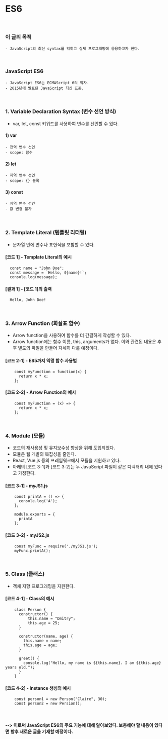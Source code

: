 # ES6
<br/>

### 이 글의 목적
    - JavaScript의 최신 syntax를 익히고 실제 프로그래밍에 응용하고자 한다.
<br/>

### JavaScript ES6
    - JavaScript ES6는 ECMAScript 6의 약자.
    - 2015년에 발표된 JavaScript 최신 표준.
<br/>

### 1. Variable Declaration Syntax (변수 선언 방식)
- var, let, const 키워드를 사용하여 변수를 선언할 수 있다.
#### 1) var
    - 전역 변수 선언
    - scope: 함수
#### 2) let
    - 지역 변수 선언
    - scope: {} 블록
#### 3) const
    - 지역 변수 선언
    - 값 변경 불가
<br/>

### 2. Template Literal (템플릿 리터럴)
- 문자열 안에 변수나 표현식을 포함할 수 있다.
#### [코드 1] - Template Literal의 예시
```plaintext
  const name = "John Doe";
  const message = `Hello, ${name}!`;
  console.log(message);
```
#### [결과 1] - [코드 1]의 출력
```plaintext
  Hello, John Doe!
```
<br/>

### 3. Arrow Function (화살표 함수)
- Arrow function을 사용하여 함수를 더 간결하게 작성할 수 있다.
- Arrow function에는 함수 이름, this, arguments가 없다. 이와 관련된 내용은 추후 별도의 파일을 만들어 자세히 다룰 예정이다.
#### [코드 2-1] - ES5까지 익명 함수 사용법
```plaintext
    const myFunction = function(x) {
      return x * x;
    };
```
#### [코드 2-2] - Arrow Function의 예시
```plaintext
    const myFunction = (x) => {
      return x * x;
    };
```
<br>

### 4. Module (모듈)
- 코드의 재사용성 및 유지보수성 향상을 위해 도입되었다.
- 모듈은 웹 개발의 복잡성을 줄인다.
- React, Vue.js 등의 프레임워크에서 모듈을 지원하고 있다.
- 아래의 [코드 3-1]과 [코드 3-2]는 두 JavaScript 파일이 같은 디렉터리 내에 있다고 가정한다.
#### [코드 3-1] - myJS1.js
```plaintext
    const printA = () => {
      console.log('A');
    };
    
    module.exports = {
      printA
    };
```
#### [코드 3-2] - myJS2.js
```plaintext
    const myFunc = require('./myJS1.js');
    myFunc.printA();
```
<br/>

### 5. Class (클래스)
- 객체 지향 프로그래밍을 지원한다.
#### [코드 4-1] - Class의 예시
```plaintext
    class Person {
      constructor() {
          this.name = "Dmitry";
          this.age = 25;
      }

      constructor(name, age) {
        this.name = name;
        this.age = age;
      }
    
      greet() {
        console.log("Hello, my name is ${this.name}. I am ${this.age} years old.");
      }
    }
```
#### [코드 4-2] - Instance 생성의 예시
```plaintext
    const person1 = new Person("Claire", 30);
    const person2 = new Persion();
```
<br/>

#### --> 이로써 JavaScript ES6의 주요 기능에 대해 알아보았다. 보충해야 할 내용이 있다면 향후 새로운 글을 기재할 예정이다.

